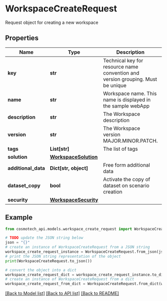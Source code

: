 # WorkspaceCreateRequest

Request object for creating a new workspace

## Properties

Name | Type | Description | Notes
------------ | ------------- | ------------- | -------------
**key** | **str** | Technical key for resource name convention and version grouping. Must be unique | 
**name** | **str** | Workspace name. This name is displayed in the sample webApp | 
**description** | **str** | The Workspace description | [optional] 
**version** | **str** | The Workspace version MAJOR.MINOR.PATCH. | [optional] 
**tags** | **List[str]** | The list of tags | [optional] 
**solution** | [**WorkspaceSolution**](WorkspaceSolution.md) |  | 
**additional_data** | **Dict[str, object]** | Free form additional data | [optional] 
**dataset_copy** | **bool** | Activate the copy of dataset on scenario creation | [optional] [default to True]
**security** | [**WorkspaceSecurity**](WorkspaceSecurity.md) |  | [optional] 

## Example

```python
from cosmotech_api.models.workspace_create_request import WorkspaceCreateRequest

# TODO update the JSON string below
json = "{}"
# create an instance of WorkspaceCreateRequest from a JSON string
workspace_create_request_instance = WorkspaceCreateRequest.from_json(json)
# print the JSON string representation of the object
print(WorkspaceCreateRequest.to_json())

# convert the object into a dict
workspace_create_request_dict = workspace_create_request_instance.to_dict()
# create an instance of WorkspaceCreateRequest from a dict
workspace_create_request_from_dict = WorkspaceCreateRequest.from_dict(workspace_create_request_dict)
```
[[Back to Model list]](../README.md#documentation-for-models) [[Back to API list]](../README.md#documentation-for-api-endpoints) [[Back to README]](../README.md)


